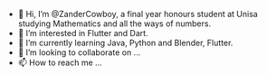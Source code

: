 - 👋 Hi, I’m @ZanderCowboy, a final year honours student at Unisa studying Mathematics and all the ways of numbers. 
- 👀 I’m interested in Flutter and Dart.
- 🌱 I’m currently learning Java, Python and Blender, Flutter.
- 💞️ I’m looking to collaborate on ...
- 📫 How to reach me ...

<!---
ZanderCowboy/ZanderCowboy is a ✨ special ✨ repository because its `README.md` (this file) appears on your GitHub profile.
You can click the Preview link to take a look at your changes.
--->
